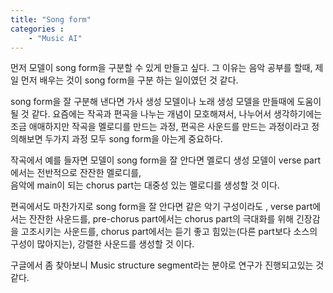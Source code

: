 ```yaml
---
title: "Song form"
categories :
    - "Music AI"
---
```


먼저 모델이 song form을 구분할 수 있게 만들고 싶다.
그 이유는 음악 공부를 할때, 제일 먼저 배우는 것이 song form을 구분 하는 일이였던 것 같다.

song form을 잘 구분해 낸다면 가사 생성 모델이나 노래 생성 모델을 만들때에 도움이 될 것 같다.
요즘에는 작곡과 편곡을 나누는 개념이 모호해져서, 나누어서 생각하기에는 조금 애매하지만
작곡을 멜로디를 만드는 과정, 편곡은 사운드를 만드는 과정이라고 정의해보면
두가지 과정 모두 song form을 아는게 중요하다.

작곡에서 예를 들자면 모델이 song form을 잘 안다면 멜로디 생성 모델이 verse part에서는 전반적으로 잔잔한 멜로디를,  
음악에 main이 되는 chorus part는 대중성 있는 멜로디를 생성할 것 이다.

편곡에서도 마찬가지로 song form을 잘 안다면 같은 악기 구성이라도 , verse part에서는 잔잔한 사운드를,
pre-chorus part에서는 chorus part의 극대화를 위해 긴장감을 고조시키는 사운드를,
chorus part에서는 듣기 좋고 힘있는(다른 part보다 소스의 구성이 많아지는), 강렬한 사운드를 생성할 것 이다.

구글에서 좀 찾아보니 Music structure segment라는 분야로 연구가 진행되고있는 것 같다.
